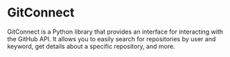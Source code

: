 # GitConnect

GitConnect is a Python library that provides an interface for interacting with the GitHub API. It allows you to easily search for repositories by user and keyword, get details about a specific repository, and more.